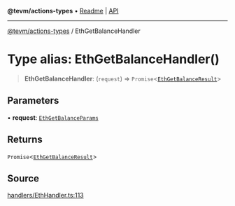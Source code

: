 **@tevm/actions-types** • [Readme](../README.md) \| [API](../globals.md)

***

[@tevm/actions-types](../README.md) / EthGetBalanceHandler

# Type alias: EthGetBalanceHandler()

> **EthGetBalanceHandler**: (`request`) => `Promise`\<[`EthGetBalanceResult`](EthGetBalanceResult.md)\>

## Parameters

• **request**: [`EthGetBalanceParams`](EthGetBalanceParams.md)

## Returns

`Promise`\<[`EthGetBalanceResult`](EthGetBalanceResult.md)\>

## Source

[handlers/EthHandler.ts:113](https://github.com/evmts/tevm-monorepo/blob/main/packages/actions-types/src/handlers/EthHandler.ts#L113)
